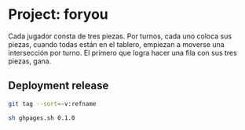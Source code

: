 # Project: foryou

Cada jugador consta de tres piezas. Por turnos, cada uno coloca sus piezas, cuando todas están en el tablero, empiezan a moverse una intersección por turno. El primero que logra hacer una fila con sus tres piezas, gana.

## Deployment release

```bash
git tag --sort=-v:refname 
```

```bash
sh ghpages.sh 0.1.0
```

